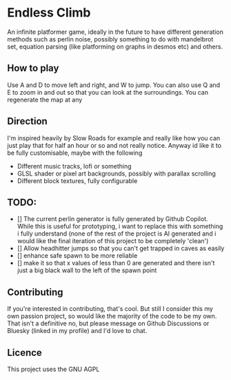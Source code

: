 # Endless Climb
An infinite platformer game, ideally in the future to have different generation methods such as perlin noise, possibly something to do with mandelbrot set, equation parsing (like platforming on graphs in desmos etc) and others.

## How to play
Use A and D to move left and right, and W to jump. You can also use Q and E to zoom in and out so that you can look at the surroundings.
You can regenerate the map at any

## Direction
I'm inspired heavily by Slow Roads for example and really like how you can just play that for half an hour or so and not really notice. Anyway id like it to be fully customisable, maybe with the following
- Different music tracks, lofi or something
- GLSL shader or pixel art backgrounds, possibly with parallax scrolling
- Different block textures, fully configurable

## TODO:
- [] The current perlin generator is fully generated by Github Copilot. While this is useful for prototyping, i want to replace this with something i fully understand (none of the rest of the project is AI generated and i would like the final iteration of this project to be completely 'clean')
- [] Allow headhitter jumps so that you can't get trapped in caves as easily
- [] enhance safe spawn to be more reliable
- [] make it so that x values of less than 0 are generated and there isn't just a big black wall to the left of the spawn point

## Contributing
If you're interested in contributing, that's cool. But still I consider this my own passion project, so would like the majority of the code to be my own. That isn't a definitive no, but please message on Github Discussions or Bluesky (linked in my profile) and I'd love to chat. 


## Licence
This project uses the GNU AGPL